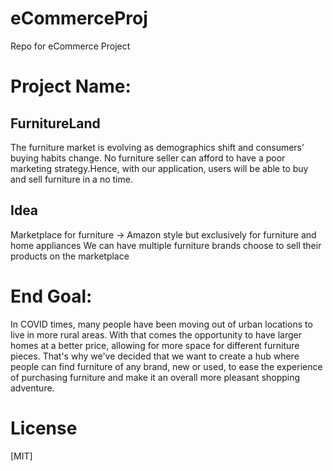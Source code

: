 # eCommerceProj
Repo for eCommerce Project
# Project Name:
## FurnitureLand
The furniture market is evolving as demographics shift and consumers’ buying habits change. No furniture seller can afford to have a poor marketing strategy.Hence, with our application, users will be able to buy and sell furniture in a no time.

## Idea
Marketplace for furniture -> Amazon style but exclusively for furniture and home appliances
We can have multiple furniture brands choose to sell their products on the marketplace

# End Goal:
In COVID times, many people have been moving out of urban locations to live in more rural areas. With that comes the opportunity to have larger homes
at a better price, allowing for more space for different furniture pieces. That's why we've decided that we want to create a hub where people can find 
furniture of any brand, new or used, to ease the experience of purchasing furniture and make it an overall more pleasant shopping adventure.


# License
[MIT]
